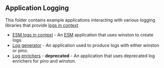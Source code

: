 ## Application Logging 

This folder contains example applications interacting with various logging libraries that provide [logs in context](https://docs.newrelic.com/docs/logs/logs-context/configure-logs-context-nodejs/)

 * [ESM logs in context](./esm-logs-in-context) - An [ESM](https://nodejs.org/api/esm.html) application that uses winston to create logs.
 * [Log generator](./log-generator) - An application used to produce logs with either winston or pino.
 * [Log enrichers](./legacy-logs-in-context) - **deprecated** - An application that uses deprecated log enrichers for pino and winston.

